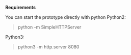  **Requirements**

You can start the prototype directly with python
Python2:
> python -m SimpleHTTPServer

Python3:
> python3 -m http.server 8080

